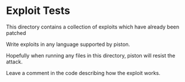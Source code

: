 # Exploit Tests

This directory contains a collection of exploits which have already been patched

Write exploits in any language supported by piston.

Hopefully when running any files in this directory, piston will resist the attack.

Leave a comment in the code describing how the exploit works.
